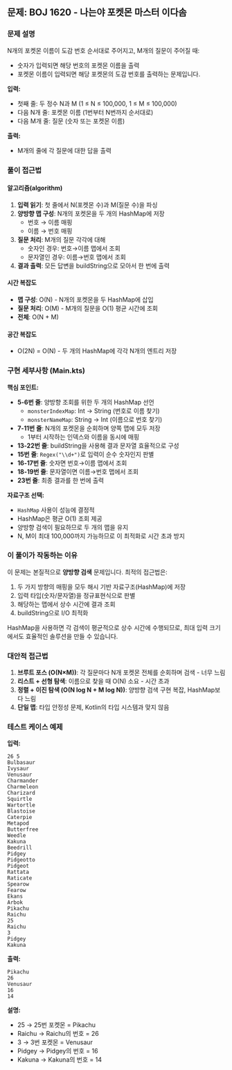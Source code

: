## 문제: BOJ 1620 - 나는야 포켓몬 마스터 이다솜

### 문제 설명
N개의 포켓몬 이름이 도감 번호 순서대로 주어지고, M개의 질문이 주어질 때:
- 숫자가 입력되면 해당 번호의 포켓몬 이름을 출력
- 포켓몬 이름이 입력되면 해당 포켓몬의 도감 번호를 출력하는 문제입니다.

**입력:**
- 첫째 줄: 두 정수 N과 M (1 ≤ N ≤ 100,000, 1 ≤ M ≤ 100,000)
- 다음 N개 줄: 포켓몬 이름 (1번부터 N번까지 순서대로)
- 다음 M개 줄: 질문 (숫자 또는 포켓몬 이름)

**출력:**
- M개의 줄에 각 질문에 대한 답을 출력

### 풀이 접근법

#### 알고리즘(algorithm)
1. **입력 읽기**: 첫 줄에서 N(포켓몬 수)과 M(질문 수)을 파싱
2. **양방향 맵 구성**: N개의 포켓몬을 두 개의 HashMap에 저장
    - 번호 → 이름 매핑
    - 이름 → 번호 매핑
3. **질문 처리**: M개의 질문 각각에 대해
    - 숫자인 경우: 번호→이름 맵에서 조회
    - 문자열인 경우: 이름→번호 맵에서 조회
4. **결과 출력**: 모든 답변을 buildString으로 모아서 한 번에 출력

#### 시간 복잡도
- **맵 구성**: O(N) - N개의 포켓몬을 두 HashMap에 삽입
- **질문 처리**: O(M) - M개의 질문을 O(1) 평균 시간에 조회
- **전체**: O(N + M)

#### 공간 복잡도
- O(2N) = O(N) - 두 개의 HashMap에 각각 N개의 엔트리 저장

### 구현 세부사항 (Main.kts)

**핵심 포인트:**
- **5-6번 줄**: 양방향 조회를 위한 두 개의 HashMap 선언
    - `monsterIndexMap`: Int → String (번호로 이름 찾기)
    - `monsterNameMap`: String → Int (이름으로 번호 찾기)
- **7-11번 줄**: N개의 포켓몬을 순회하며 양쪽 맵에 모두 저장
    - 1부터 시작하는 인덱스와 이름을 동시에 매핑
- **13-22번 줄**: buildString을 사용해 결과 문자열 효율적으로 구성
- **15번 줄**: `Regex("\\d+")`로 입력이 순수 숫자인지 판별
- **16-17번 줄**: 숫자면 번호→이름 맵에서 조회
- **18-19번 줄**: 문자열이면 이름→번호 맵에서 조회
- **23번 줄**: 최종 결과를 한 번에 출력

**자료구조 선택:**
- `HashMap` 사용이 성능에 결정적
- HashMap은 평균 O(1) 조회 제공
- 양방향 검색이 필요하므로 두 개의 맵을 유지
- N, M이 최대 100,000까지 가능하므로 이 최적화로 시간 초과 방지

### 이 풀이가 작동하는 이유

이 문제는 본질적으로 **양방향 검색** 문제입니다. 최적의 접근법은:
1. 두 가지 방향의 매핑을 모두 해시 기반 자료구조(HashMap)에 저장
2. 입력 타입(숫자/문자열)을 정규표현식으로 판별
3. 해당하는 맵에서 상수 시간에 결과 조회
4. buildString으로 I/O 최적화

HashMap을 사용하면 각 검색이 평균적으로 상수 시간에 수행되므로, 최대 입력 크기에서도 효율적인 솔루션을 만들 수 있습니다.

### 대안적 접근법
1. **브루트 포스 (O(N×M))**: 각 질문마다 N개 포켓몬 전체를 순회하며 검색 - 너무 느림
2. **리스트 + 선형 탐색**: 이름으로 찾을 때 O(N) 소요 - 시간 초과
3. **정렬 + 이진 탐색 (O(N log N + M log N))**: 양방향 검색 구현 복잡, HashMap보다 느림
4. **단일 맵**: 타입 안정성 문제, Kotlin의 타입 시스템과 맞지 않음

### 테스트 케이스 예제

**입력:**
```
26 5
Bulbasaur
Ivysaur
Venusaur
Charmander
Charmeleon
Charizard
Squirtle
Wartortle
Blastoise
Caterpie
Metapod
Butterfree
Weedle
Kakuna
Beedrill
Pidgey
Pidgeotto
Pidgeot
Rattata
Raticate
Spearow
Fearow
Ekans
Arbok
Pikachu
Raichu
25
Raichu
3
Pidgey
Kakuna
```

**출력:**
```
Pikachu
26
Venusaur
16
14
```

**설명:**
- 25 → 25번 포켓몬 = Pikachu
- Raichu → Raichu의 번호 = 26
- 3 → 3번 포켓몬 = Venusaur
- Pidgey → Pidgey의 번호 = 16
- Kakuna → Kakuna의 번호 = 14